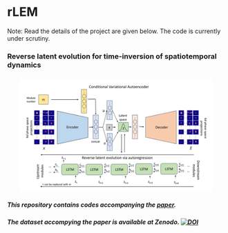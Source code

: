 # rLEM
Note: Read the details of the project are given below. The code is currently under scrutiny.
### Reverse latent evolution for time-inversion of spatiotemporal dynamics
##### 

<p align="center">
  <img src="images/model.png" width="450" height="260" />
</p>

##### This repository contains codes accompanying the [paper](https://arxiv.org/abs/). 

##### The dataset accompying the paper is available at Zenodo.  <a href="https://doi.org/10.5281/zenodo.10819001"><img src="https://zenodo.org/badge/DOI/10.5281/zenodo.10819001.svg" alt="DOI"></a>
